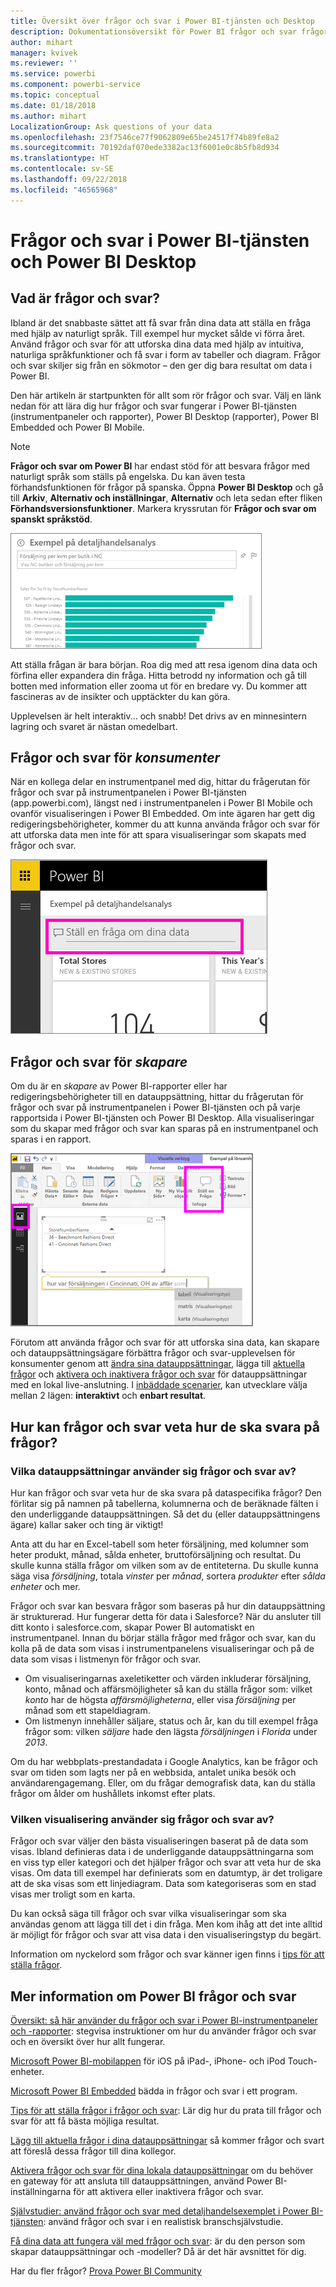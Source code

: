 ```yaml
---
title: Översikt över frågor och svar i Power BI-tjänsten och Desktop
description: Dokumentationsöversikt för Power BI frågor och svar frågor med naturligt språk.
author: mihart
manager: kvivek
ms.reviewer: ''
ms.service: powerbi
ms.component: powerbi-service
ms.topic: conceptual
ms.date: 01/18/2018
ms.author: mihart
LocalizationGroup: Ask questions of your data
ms.openlocfilehash: 23f7546ce77f9062809e65be24517f74b89fe8a2
ms.sourcegitcommit: 70192daf070ede3382ac13f6001e0c8b5fb8d934
ms.translationtype: HT
ms.contentlocale: sv-SE
ms.lasthandoff: 09/22/2018
ms.locfileid: "46565968"
---
```

# <a name="qa-in-power-bi-service-and-power-bi-desktop"></a>Frågor och svar i Power BI-tjänsten och Power BI Desktop
## <a name="what-is-qa"></a>Vad är frågor och svar?
Ibland är det snabbaste sättet att få svar från dina data att ställa en fråga med hjälp av naturligt språk. Till exempel hur mycket sålde vi förra året.  Använd frågor och svar för att utforska dina data med hjälp av intuitiva, naturliga språkfunktioner och få svar i form av tabeller och diagram. Frågor och svar skiljer sig från en sökmotor – den ger dig bara resultat om data i Power BI.

Den här artikeln är startpunkten för allt som rör frågor och svar. Välj en länk nedan för att lära dig hur frågor och svar fungerar i Power BI-tjänsten (instrumentpaneler och rapporter), Power BI Desktop (rapporter), Power BI Embedded och Power BI Mobile.  

> [!NOTE]
> **Frågor och svar om Power BI** har endast stöd för att besvara frågor med naturligt språk som ställs på engelska. Du kan även testa förhandsfunktionen för frågor på spanska. Öppna **Power BI Desktop** och gå till **Arkiv**, **Alternativ och inställningar**, **Alternativ** och leta sedan efter fliken **Förhandsversionsfunktioner**. Markera kryssrutan för **Frågor och svar om spanskt språkstöd**.  
>
>

![](media/end-user-q-and-a/pbi_qa_boxsalessqft.png)

Att ställa frågan är bara början.  Roa dig med att resa igenom dina data och förfina eller expandera din fråga. Hitta betrodd ny information och gå till botten med information eller zooma ut för en bredare vy. Du kommer att fascineras av de insikter och upptäckter du kan göra.

Upplevelsen är helt interaktiv... och snabb! Det drivs av en minnesintern lagring och svaret är nästan omedelbart.

##  <a name="qa-for-consumers"></a>Frågor och svar för *konsumenter*
När en kollega delar en instrumentpanel med dig, hittar du frågerutan för frågor och svar på instrumentpanelen i Power BI-tjänsten (app.powerbi.com), längst ned i instrumentpanelen i Power BI Mobile och ovanför visualiseringen i Power BI Embedded. Om inte ägaren har gett dig redigeringsbehörigheter, kommer du att kunna använda frågor och svar för att utforska data men inte för att spara visualiseringar som skapats med frågor och svar.

![](media/end-user-q-and-a/powerbi-qna.png)

## <a name="qa-for-creators"></a>Frågor och svar för *skapare*
Om du är en *skapare* av Power BI-rapporter eller har redigeringsbehörigheter till en datauppsättning, hittar du frågerutan för frågor och svar på instrumentpanelen i Power BI-tjänsten och på varje rapportsida i Power BI-tjänsten och Power BI Desktop. Alla visualiseringar som du skapar med frågor och svar kan sparas på en instrumentpanel och sparas i en rapport.

![](media/end-user-q-and-a/power-bi-desktop.png)

Förutom att använda frågor och svar för att utforska sina data, kan skapare och datauppsättningsägare förbättra frågor och svar-upplevelsen för konsumenter genom att [ändra sina datauppsättningar](../service-prepare-data-for-q-and-a.md), lägga till [aktuella frågor](../service-q-and-a-create-featured-questions.md) och [aktivera och inaktivera frågor och svar](end-user-q-and-a-direct-query.md) för datauppsättningar med en lokal live-anslutning. I [inbäddade scenarier](../developer/qanda.md), kan utvecklare välja mellan 2 lägen: **interaktivt** och **enbart resultat**.

## <a name="how-does-qa-know-how-to-answer-questions"></a>Hur kan frågor och svar veta hur de ska svara på frågor?
### <a name="which-datasets-does-qa-use"></a>Vilka datauppsättningar använder sig frågor och svar av?
Hur kan frågor och svar veta hur de ska svara på dataspecifika frågor? Den förlitar sig på namnen på tabellerna, kolumnerna och de beräknade fälten i den underliggande datauppsättningen. Så det du (eller datauppsättningens ägare) kallar saker och ting är viktigt!

Anta att du har en Excel-tabell som heter försäljning, med kolumner som heter produkt, månad, sålda enheter, bruttoförsäljning och resultat. Du skulle kunna ställa frågor om vilken som av de entiteterna.  Du skulle kunna säga visa *försäljning*, totala *vinster* per *månad*, sortera *produkter* efter *sålda enheter* och mer.

Frågor och svar kan besvara frågor som baseras på hur din datauppsättning är strukturerad. Hur fungerar detta för data i Salesforce? När du ansluter till ditt konto i salesforce.com, skapar Power BI automatiskt en instrumentpanel.  Innan du börjar ställa frågor med frågor och svar, kan du kolla på de data som visas i instrumentpanelens visualiseringar och på de data som visas i listmenyn för frågor och svar.

* Om visualiseringarnas axeletiketter och värden inkluderar försäljning, konto, månad och affärsmöjligheter så kan du ställa frågor som: vilket *konto* har de högsta *affärsmöjligheterna*, eller visa *försäljning* per månad som ett stapeldiagram.
* Om listmenyn innehåller säljare, status och år, kan du till exempel fråga frågor som: vilken *säljare* hade den lägsta *försäljningen* i *Florida* under *2013*.

Om du har webbplats-prestandadata i Google Analytics, kan be frågor och svar om tiden som lagts ner på en webbsida, antalet unika besök och användarengagemang. Eller, om du frågar demografisk data, kan du ställa frågor om ålder om hushållets inkomst efter plats.

### <a name="which-visualization-does-qa-use"></a>Vilken visualisering använder sig frågor och svar av?
Frågor och svar väljer den bästa visualiseringen baserat på de data som visas. Ibland definieras data i de underliggande datauppsättningarna som en viss typ eller kategori och det hjälper frågor och svar att veta hur de ska visas. Om data till exempel har definierats som en datumtyp, är det troligare att de ska visas som ett linjediagram. Data som kategoriseras som en stad visas mer troligt som en karta.

Du kan också säga till frågor och svar vilka visualiseringar som ska användas genom att lägga till det i din fråga. Men kom ihåg att det inte alltid är möjligt för frågor och svar att visa data i den visualiseringstyp du begärt.

Information om nyckelord som frågor och svar känner igen finns i [tips för att ställa frågor](end-user-q-and-a-tips.md).


## <a name="for-more-details-about-power-bi-qa"></a>Mer information om Power BI frågor och svar
[Översikt: så här använder du frågor och svar i Power BI-instrumentpaneler och -rapporter](../power-bi-tutorial-q-and-a.md): stegvisa instruktioner om hur du använder frågor och svar och en översikt över hur allt fungerar.

[Microsoft Power BI-mobilappen](mobile/mobile-apps-ios-qna.md) för iOS på iPad-, iPhone- och iPod Touch-enheter.

[Microsoft Power BI Embedded](../developer/qanda.md) bädda in frågor och svar i ett program.

[Tips för att ställa frågor i frågor och svar](end-user-q-and-a-tips.md): Lär dig hur du prata till frågor och svar för att få bästa möjliga resultat.

[Lägg till aktuella frågor i dina datauppsättningar](../service-q-and-a-create-featured-questions.md) så kommer frågor och svart att föreslå dessa frågor till dina kollegor.

[Aktivera frågor och svar för dina lokala datauppsättningar](end-user-q-and-a-direct-query.md) om du behöver en gateway för att ansluta till datauppsättningen, använd Power BI-inställningarna för att aktivera eller inaktivera frågor och svar.

[Självstudier: använd frågor och svar med detaljhandelsexemplet i Power BI-tjänsten](../power-bi-visualization-introduction-to-q-and-a.md): använd frågor och svar i en realistisk branschsjälvstudie.

[Få dina data att fungera väl med frågor och svar](../service-prepare-data-for-q-and-a.md): är du den person som skapar datauppsättningar och -modeller?  Då är det här avsnittet för dig.

Har du fler frågor? [Prova Power BI Community](http://community.powerbi.com/)
